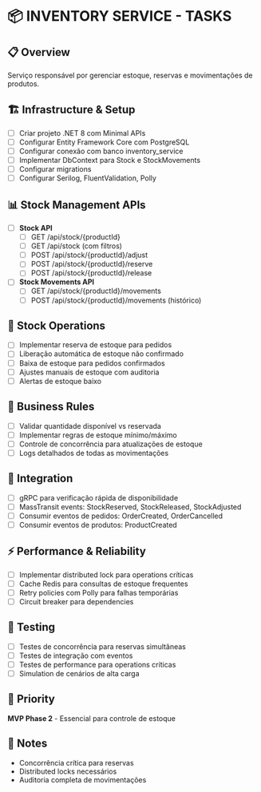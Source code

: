 # 📦 INVENTORY SERVICE - TASKS

## 📋 Overview
Serviço responsável por gerenciar estoque, reservas e movimentações de produtos.

## 🏗️ Infrastructure & Setup
- [ ] Criar projeto .NET 8 com Minimal APIs
- [ ] Configurar Entity Framework Core com PostgreSQL
- [ ] Configurar conexão com banco inventory_service
- [ ] Implementar DbContext para Stock e StockMovements
- [ ] Configurar migrations
- [ ] Configurar Serilog, FluentValidation, Polly

## 📊 Stock Management APIs
- [ ] **Stock API**
  - [ ] GET /api/stock/{productId}
  - [ ] GET /api/stock (com filtros)
  - [ ] POST /api/stock/{productId}/adjust
  - [ ] POST /api/stock/{productId}/reserve
  - [ ] POST /api/stock/{productId}/release
- [ ] **Stock Movements API**
  - [ ] GET /api/stock/{productId}/movements
  - [ ] POST /api/stock/{productId}/movements (histórico)

## 🔄 Stock Operations
- [ ] Implementar reserva de estoque para pedidos
- [ ] Liberação automática de estoque não confirmado
- [ ] Baixa de estoque para pedidos confirmados
- [ ] Ajustes manuais de estoque com auditoria
- [ ] Alertas de estoque baixo

## 🎯 Business Rules
- [ ] Validar quantidade disponível vs reservada
- [ ] Implementar regras de estoque mínimo/máximo
- [ ] Controle de concorrência para atualizações de estoque
- [ ] Logs detalhados de todas as movimentações

## 📡 Integration
- [ ] gRPC para verificação rápida de disponibilidade
- [ ] MassTransit events: StockReserved, StockReleased, StockAdjusted
- [ ] Consumir eventos de pedidos: OrderCreated, OrderCancelled
- [ ] Consumir eventos de produtos: ProductCreated

## ⚡ Performance & Reliability
- [ ] Implementar distributed lock para operations críticas
- [ ] Cache Redis para consultas de estoque frequentes
- [ ] Retry policies com Polly para falhas temporárias
- [ ] Circuit breaker para dependencies

## 🧪 Testing
- [ ] Testes de concorrência para reservas simultâneas
- [ ] Testes de integração com eventos
- [ ] Testes de performance para operations críticas
- [ ] Simulation de cenários de alta carga

## 🎯 Priority
**MVP Phase 2** - Essencial para controle de estoque

## 📝 Notes
- Concorrência crítica para reservas
- Distributed locks necessários
- Auditoria completa de movimentações